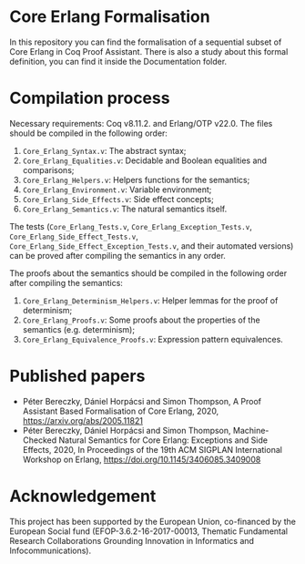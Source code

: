 # Core Erlang Formalisation

In this repository you can find the formalisation of a sequential subset of Core Erlang in Coq Proof Assistant. There is also a study about this formal definition, you can find it inside the Documentation folder.

# Compilation process

Necessary requirements: Coq v8.11.2. and Erlang/OTP v22.0. The files should be compiled in the following order:

1. `Core_Erlang_Syntax.v`: The abstract syntax;
2. `Core_Erlang_Equalities.v`: Decidable and Boolean equalities and comparisons;
3. `Core_Erlang_Helpers.v`: Helpers functions for the semantics;
4. `Core_Erlang_Environment.v`: Variable environment;
5. `Core_Erlang_Side_Effects.v`: Side effect concepts;
6. `Core_Erlang_Semantics.v`: The natural semantics itself.

The tests (`Core_Erlang_Tests.v`, `Core_Erlang_Exception_Tests.v`, `Core_Erlang_Side_Effect_Tests.v`, `Core_Erlang_Side_Effect_Exception_Tests.v`, and their automated versions) can be proved after compiling the semantics in any order.

The proofs about the semantics should be compiled in the following order after compiling the semantics:

1. `Core_Erlang_Determinism_Helpers.v`: Helper lemmas for the proof of determinism;
2. `Core_Erlang_Proofs.v`: Some proofs about the properties of the semantics (e.g. determinism);
3. `Core_Erlang_Equivalence_Proofs.v`: Expression pattern equivalences.

# Published papers

- Péter Bereczky, Dániel Horpácsi and Simon Thompson, A Proof Assistant Based Formalisation of Core Erlang, 2020, https://arxiv.org/abs/2005.11821
- Péter Bereczky, Dániel Horpácsi and Simon Thompson, Machine-Checked Natural Semantics for Core Erlang: Exceptions and Side Effects, 2020, In Proceedings of the 19th ACM SIGPLAN International Workshop on Erlang, https://doi.org/10.1145/3406085.3409008

# Acknowledgement

This project has been supported by the European Union, co-financed by the European Social fund (EFOP-3.6.2-16-2017-00013, Thematic Fundamental Research Collaborations Grounding Innovation in Informatics and Infocommunications).
